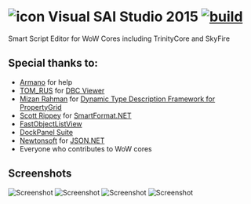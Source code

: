 # ![icon](http://i.imgur.com/hKex1nTs.png) Visual SAI Studio 2015 [![build](https://travis-ci.org/BAndysc/VisualSAIStudio.svg)](https://travis-ci.org/BAndysc/VisualSAIStudio/)
Smart Script Editor for WoW Cores including TrinityCore and SkyFire

## Special thanks to:
 - [Armano](https://github.com/armano2) for help
 - [TOM_RUS](https://github.com/tomrus88) for [DBC Viewer](https://github.com/tomrus88/dbcviewer)
 - [Mizan Rahman](http://www.codeproject.com/script/Membership/View.aspx?mid=1905946) for [Dynamic Type Description Framework for PropertyGrid](http://www.codeproject.com/Articles/415070/Dynamic-Type-Description-Framework-for-PropertyGri)
 - [Scott Rippey](https://github.com/scottrippey) for [SmartFormat.NET](https://github.com/scottrippey/SmartFormat.NET)
 - [FastObjectListView](http://objectlistview.sourceforge.net/cs/index.html)
 - [DockPanel Suite](http://dockpanelsuite.com/)
 - [Newtonsoft](http://www.newtonsoft.com/json) for [JSON.NET](http://www.newtonsoft.com/json)
 - Everyone who contributes to WoW cores

## Screenshots
![Screenshot](http://i.imgur.com/xio8M1F.png)
![Screenshot](http://i.imgur.com/vh24Xzk.png)
![Screenshot](http://i.imgur.com/61KQDxw.png)
![Screenshot](http://i.imgur.com/CBcPHyf.png)
